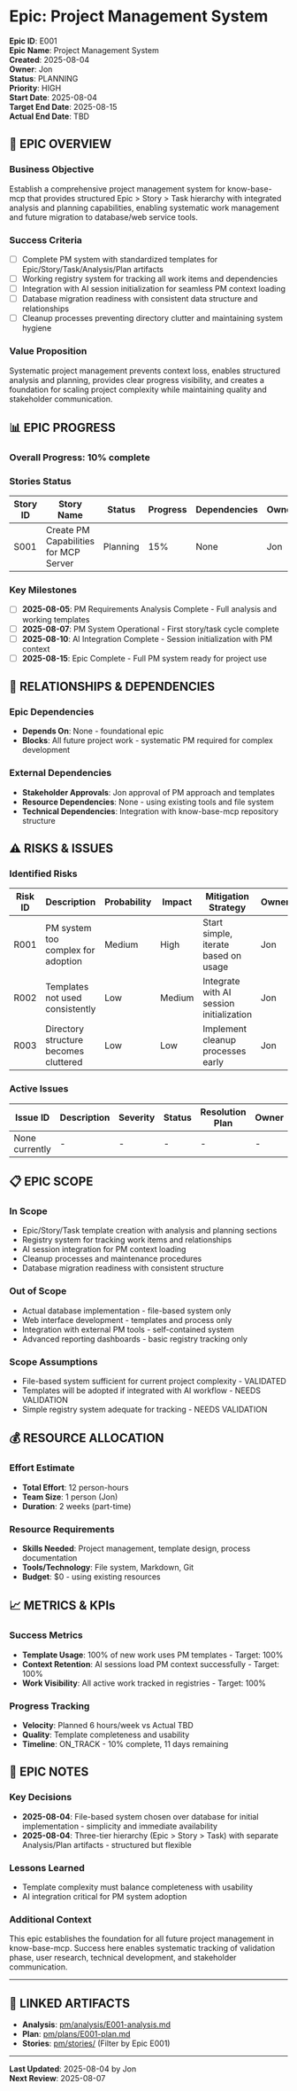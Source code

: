 # Epic: Project Management System

**Epic ID**: E001  
**Epic Name**: Project Management System  
**Created**: 2025-08-04  
**Owner**: Jon  
**Status**: PLANNING  
**Priority**: HIGH  
**Start Date**: 2025-08-04  
**Target End Date**: 2025-08-15  
**Actual End Date**: TBD

## 🎯 EPIC OVERVIEW

### **Business Objective**
Establish a comprehensive project management system for know-base-mcp that provides structured Epic > Story > Task hierarchy with integrated analysis and planning capabilities, enabling systematic work management and future migration to database/web service tools.

### **Success Criteria**
- [ ] Complete PM system with standardized templates for Epic/Story/Task/Analysis/Plan artifacts
- [ ] Working registry system for tracking all work items and dependencies  
- [ ] Integration with AI session initialization for seamless PM context loading
- [ ] Database migration readiness with consistent data structure and relationships
- [ ] Cleanup processes preventing directory clutter and maintaining system hygiene

### **Value Proposition**
Systematic project management prevents context loss, enables structured analysis and planning, provides clear progress visibility, and creates a foundation for scaling project complexity while maintaining quality and stakeholder communication.

## 📊 EPIC PROGRESS

### **Overall Progress**: 10% complete

### **Stories Status**
| Story ID | Story Name | Status | Progress | Dependencies | Owner |
|----------|------------|--------|----------|--------------|-------|
| S001 | Create PM Capabilities for MCP Server | Planning | 15% | None | Jon |

### **Key Milestones**
- [ ] **2025-08-05**: PM Requirements Analysis Complete - Full analysis and working templates
- [ ] **2025-08-07**: PM System Operational - First story/task cycle complete
- [ ] **2025-08-10**: AI Integration Complete - Session initialization with PM context
- [ ] **2025-08-15**: Epic Complete - Full PM system ready for project use

## 🔗 RELATIONSHIPS & DEPENDENCIES

### **Epic Dependencies**
- **Depends On**: None - foundational epic
- **Blocks**: All future project work - systematic PM required for complex development

### **External Dependencies**
- **Stakeholder Approvals**: Jon approval of PM approach and templates
- **Resource Dependencies**: None - using existing tools and file system
- **Technical Dependencies**: Integration with know-base-mcp repository structure

## ⚠️ RISKS & ISSUES

### **Identified Risks**
| Risk ID | Description | Probability | Impact | Mitigation Strategy | Owner |
|---------|-------------|-------------|--------|-------------------|-------|
| R001 | PM system too complex for adoption | Medium | High | Start simple, iterate based on usage | Jon |
| R002 | Templates not used consistently | Low | Medium | Integrate with AI session initialization | Jon |
| R003 | Directory structure becomes cluttered | Low | Low | Implement cleanup processes early | Jon |

### **Active Issues**
| Issue ID | Description | Severity | Status | Resolution Plan | Owner |
|----------|-------------|----------|--------|----------------|-------|
| None currently | - | - | - | - | - |

## 📋 EPIC SCOPE

### **In Scope**
- Epic/Story/Task template creation with analysis and planning sections
- Registry system for tracking work items and relationships
- AI session integration for PM context loading
- Cleanup processes and maintenance procedures
- Database migration readiness with consistent structure

### **Out of Scope**
- Actual database implementation - file-based system only
- Web interface development - templates and process only
- Integration with external PM tools - self-contained system
- Advanced reporting dashboards - basic registry tracking only

### **Scope Assumptions**
- File-based system sufficient for current project complexity - VALIDATED
- Templates will be adopted if integrated with AI workflow - NEEDS VALIDATION
- Simple registry system adequate for tracking - NEEDS VALIDATION

## 💰 RESOURCE ALLOCATION

### **Effort Estimate**
- **Total Effort**: 12 person-hours
- **Team Size**: 1 person (Jon)
- **Duration**: 2 weeks (part-time)

### **Resource Requirements**
- **Skills Needed**: Project management, template design, process documentation
- **Tools/Technology**: File system, Markdown, Git
- **Budget**: $0 - using existing resources

## 📈 METRICS & KPIs

### **Success Metrics**
- **Template Usage**: 100% of new work uses PM templates - Target: 100%
- **Context Retention**: AI sessions load PM context successfully - Target: 100%
- **Work Visibility**: All active work tracked in registries - Target: 100%

### **Progress Tracking**
- **Velocity**: Planned 6 hours/week vs Actual TBD
- **Quality**: Template completeness and usability
- **Timeline**: ON_TRACK - 10% complete, 11 days remaining

## 📝 EPIC NOTES

### **Key Decisions**
- **2025-08-04**: File-based system chosen over database for initial implementation - simplicity and immediate availability
- **2025-08-04**: Three-tier hierarchy (Epic > Story > Task) with separate Analysis/Plan artifacts - structured but flexible

### **Lessons Learned**
- Template complexity must balance completeness with usability
- AI integration critical for PM system adoption

### **Additional Context**
This epic establishes the foundation for all future project management in know-base-mcp. Success here enables systematic tracking of validation phase, user research, technical development, and stakeholder communication.

---

## 🔗 LINKED ARTIFACTS

- **Analysis**: [pm/analysis/E001-analysis.md](../../analysis/E001-analysis.md)
- **Plan**: [pm/plans/E001-plan.md](../../plans/E001-plan.md)
- **Stories**: [pm/stories/](../../stories/) (Filter by Epic E001)

---

**Last Updated**: 2025-08-04 by Jon  
**Next Review**: 2025-08-07
